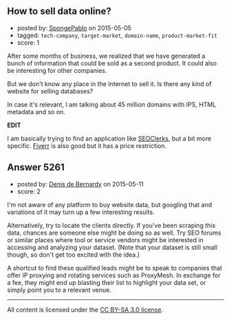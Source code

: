 ## How to sell data online?

- posted by: [SpongePablo](https://stackexchange.com/users/1548983/spongepablo) on 2015-05-05
- tagged: `tech-company`, `target-market`, `domain-name`, `product-market-fit`
- score: 1

<p>After some months of business, we realized that we have generated a bunch of information that could be sold as a second product. It could also be interesting for other companies.</p>

<p>But we don't know any place in the Internet to sell it. Is there any kind of website for selling databases?</p>

<p>In case it's relevant, I am talking about 45 million domains with IPS, HTML metadata and so on.</p>

<p><strong>EDIT</strong></p>

<p>I am basically trying to find an application like <a href="https://www.seoclerk.com/" rel="nofollow">SEOClerks</a>, but a bit more specific.
<a href="https://fiverr.com/" rel="nofollow">Fiverr</a> is also good but it has a price restriction.</p>



## Answer 5261

- posted by: [Denis de Bernardy](https://stackexchange.com/users/182468/denis-de-bernardy) on 2015-05-11
- score: 2

<p>I'm not aware of any platform to buy website data, but googling that and variations of it may turn up a few interesting results.</p>

<p>Alternatively, try to locate the clients directly. If you've been scraping this data, chances are someone else might be doing so as well. Try SEO forums or similar places where tool or service vendors might be interested in accessing and analyzing your dataset. (Note that your dataset is still small though, so don't get too excited with the idea.)</p>

<p>A shortcut to find these qualified leads might be to speak to companies that offer IP proxying and rotating services such as ProxyMesh. In exchange for a fee, they might end up blasting their list to highlight your data set, or simply point you to a relevant venue.</p>




---

All content is licensed under the [CC BY-SA 3.0 license](https://creativecommons.org/licenses/by-sa/3.0/).
